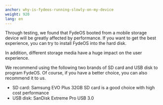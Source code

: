 ```yaml
---
anchor: why-is-fydeos-running-slowly-on-my-device
weight: 920
lang: en
---
```

Through testing, we found that FydeOS booted from a mobile storage device will be greatly affected by performance. If you want to get the best experience, you can try to install FydeOS into the hard disk.

In addition, different storage media have a huge impact on the user experience.

We recommend using the following two brands of SD card and USB disk to program FydeOS. Of course, if you have a better choice, you can also recommend it to us.

* SD card: Samsung EVO Plus 32GB SD card is a good choice with high cost performance
* USB disk: SanDisk Extreme Pro USB 3.0
